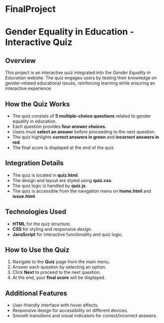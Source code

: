 # FinalProject
# Gender Equality in Education - Interactive Quiz

## Overview
This project is an interactive quiz integrated into the *Gender Equality in Education* website. The quiz engages users by testing their knowledge on gender-related educational issues, reinforcing learning while ensuring an interactive experience.

## How the Quiz Works
- The quiz consists of **5 multiple-choice questions** related to gender equality in education.
- Each question provides **four answer choices**.
- Users must **select an answer** before proceeding to the next question.
- The quiz highlights **correct answers in green** and **incorrect answers in red**.
- The final score is displayed at the end of the quiz.

## Integration Details
- The quiz is located in **quiz.html**.
- The design and layout are styled using **quiz.css**.
- The quiz logic is handled by **quiz.js**.
- The quiz is accessible from the navigation menu on **home.html** and **issue.html**.

## Technologies Used
- **HTML** for the quiz structure.
- **CSS** for styling and responsive design.
- **JavaScript** for interactive functionality and quiz logic.

## How to Use the Quiz
1. Navigate to the **Quiz** page from the main menu.
2. Answer each question by selecting an option.
3. Click **Next** to proceed to the next question.
4. At the end, your **final score** will be displayed.

## Additional Features
- User-friendly interface with hover effects.
- Responsive design for accessibility on different devices.
- Smooth transitions and visual indicators for correct/incorrect answers.

